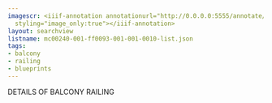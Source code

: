 ```yaml
---
imagescr: <iiif-annotation annotationurl="http://0.0.0.0:5555/annotate/annotations/mc00240-001-ff0093-001-001-0010-2.json"
  styling="image_only:true"></iiif-annotation>
layout: searchview
listname: mc00240-001-ff0093-001-001-0010-list.json
tags:
- balcony
- railing
- blueprints
---
```

DETAILS OF BALCONY RAILING